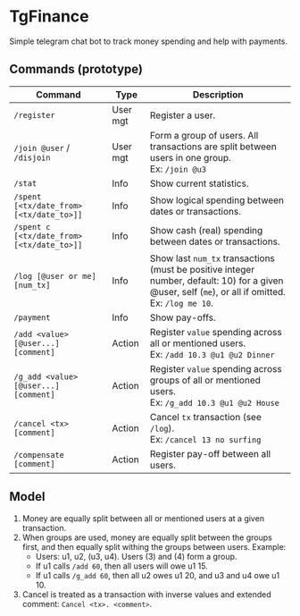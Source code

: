 # TgFinance

Simple telegram chat bot to track money spending and help with payments.

## Commands (prototype)

Command                                    | Type     | Description
------------------------------------------ | -------- | ------------
`/register`                                | User mgt | Register a user.
`/join @user` / `/disjoin`                 | User mgt | Form a group of users. All transactions are split between users in one group. <br> Ex: `/join @u3`
`/stat`                                    | Info     | Show current statistics.
`/spent [<tx/date_from> [<tx/date_to>]]`   | Info     | Show logical spending between dates or transactions.
`/spent c [<tx/date_from> [<tx/date_to>]]` | Info     | Show cash (real) spending between dates or transactions.
`/log [@user or me] [num_tx]`              | Info     | Show last `num_tx` transactions (must be positive integer number, default: 10) for a given @user, self (`me`), or all if omitted. <br> Ex: `/log me 10`.
`/payment`                                 | Info     | Show pay-offs.
`/add <value> [@user...] [comment]`        | Action   | Register `value` spending across all or mentioned users. <br> Ex: `/add 10.3 @u1 @u2 Dinner`
`/g_add <value> [@user...] [comment]`      | Action   | Register `value` spending across groups of all or mentioned users. <br> Ex: `/g_add 10.3 @u1 @u2 House`
`/cancel <tx> [comment]`                   | Action   | Cancel `tx` transaction (see `/log`). <br> Ex: `/cancel 13 no surfing`
`/compensate [comment]`                    | Action   | Register pay-off between all users.

## Model

1. Money are equally split between all or mentioned users at a given transaction.
2. When groups are used, money are equally split between the groups first,
   and then equally split withing the groups between users. Example:
   - Users: u1, u2, (u3, u4). Users (3) and (4) form a group.
   - If u1 calls `/add 60`, then all users will owe u1 15.
   - If u1 calls `/g_add 60`, then all u2 owes u1 20, and u3 and u4 owe u1 10.
3. Cancel is treated as a transaction with inverse values and extended comment:
   `Cancel <tx>. <comment>`.
